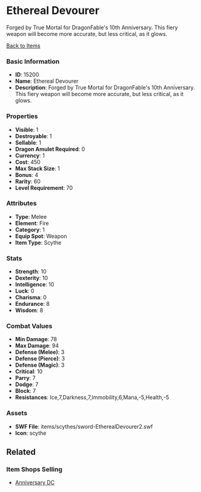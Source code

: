 # Ethereal Devourer

Forged by True Mortal for DragonFable's 10th Anniversary. This fiery weapon will become more accurate, but less critical, as it glows. 

[Back to Items](../items.md)

### Basic Information

- **ID**: 15200
- **Name**: Ethereal Devourer
- **Description**: Forged by True Mortal for DragonFable&#039;s 10th Anniversary. This fiery weapon will become more accurate, but less critical, as it glows. 

### Properties

- **Visible**: 1
- **Destroyable**: 1
- **Sellable**: 1
- **Dragon Amulet Required**: 0
- **Currency**: 1
- **Cost**: 450
- **Max Stack Size**: 1
- **Bonus**: 4
- **Rarity**: 60
- **Level Requirement**: 70

### Attributes

- **Type**: Melee
- **Element**: Fire
- **Category**: 1
- **Equip Spot**: Weapon
- **Item Type**: Scythe

### Stats

- **Strength**: 10
- **Dexterity**: 10
- **Intelligence**: 10
- **Luck**: 0
- **Charisma**: 0
- **Endurance**: 8
- **Wisdom**: 8

### Combat Values

- **Min Damage**: 78
- **Max Damage**: 94
- **Defense (Melee)**: 3
- **Defense (Pierce)**: 3
- **Defense (Magic)**: 3
- **Critical**: 10
- **Parry**: 7
- **Dodge**: 7
- **Block**: 7
- **Resistances**: Ice,7,Darkness,7,Immobility,6,Mana,-5,Health,-5

### Assets

- **SWF File**: items/scythes/sword-EtherealDevourer2.swf
- **Icon**: scythe

## Related

### Item Shops Selling

- [Anniversary DC](../item-shops/481-anniversary-dc.md)

